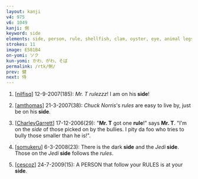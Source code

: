 ```yaml
---
layout: kanji
v4: 975
v6: 1049
kanji: 側
keyword: side
elements: side, person, rule, shellfish, clam, oyster, eye, animal legs, eight, sword, sabre, saber
strokes: 11
image: E581B4
on-yomi: ソク
kun-yomi: かわ、がわ、そば
permalink: /rtk/側/
prev: 健
next: 侍
---
```


1) [<a href="http://kanji.koohii.com/profile/nilfisq">nilfisq</a>] 12-9-2007(185): <em>Mr. T rulezzz</em>! I am on his<strong> side</strong>!

2) [<a href="http://kanji.koohii.com/profile/amthomas">amthomas</a>] 21-3-2007(38): <em>Chuck Norris</em>&#039;s <em>rules</em> are easy to live by, just be on his<strong> side</strong>.

3) [<a href="http://kanji.koohii.com/profile/CharleyGarrett">CharleyGarrett</a>] 17-12-2006(29): &quot;<strong>Mr. T</strong> got one <strong>rule</strong>!&quot; says <strong>Mr. T</strong>. &quot;I&#039;m on the <em>side</em> of those picked on by the bullies. I pity da foo who tries to bully those smaller than he is!&quot;.

4) [<a href="http://kanji.koohii.com/profile/somukeru">somukeru</a>] 6-3-2008(23): There is the dark<strong> side</strong> and the <em>Jedi</em><strong> side</strong>. Those on the <em>Jedi</em><strong> side</strong> follows the <em>rules</em>.

5) [<a href="http://kanji.koohii.com/profile/cescoz">cescoz</a>] 24-7-2009(15): A PERSON that follow your RULES is at your<strong> side</strong>.

